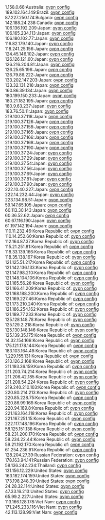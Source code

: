 1.158.0.68:Australia: [ovpn config](vpn/1_158_0_68.ovpn)  
189.102.164.149:Brazil: [ovpn config](vpn/189_102_164_149.ovpn)  
87.227.250.174:Bulgaria: [ovpn config](vpn/87_227_250_174.ovpn)  
142.188.24.238:Canada: [ovpn config](vpn/142_188_24_238.ovpn)  
106.136.192.209:Japan: [ovpn config](vpn/106_136_192_209.ovpn)  
106.165.234.113:Japan: [ovpn config](vpn/106_165_234_113.ovpn)  
106.180.102.77:Japan: [ovpn config](vpn/106_180_102_77.ovpn)  
116.82.179.140:Japan: [ovpn config](vpn/116_82_179_140.ovpn)  
118.241.25.156:Japan: [ovpn config](vpn/118_241_25_156.ovpn)  
124.45.146.102:Japan: [ovpn config](vpn/124_45_146_102.ovpn)  
126.126.121.60:Japan: [ovpn config](vpn/126_126_121_60.ovpn)  
126.216.204.81:Japan: [ovpn config](vpn/126_216_204_81.ovpn)  
126.25.65.196:Japan: [ovpn config](vpn/126_25_65_196.ovpn)  
126.79.86.222:Japan: [ovpn config](vpn/126_79_86_222.ovpn)  
133.202.147.203:Japan: [ovpn config](vpn/133_202_147_203.ovpn)  
133.32.131.216:Japan: [ovpn config](vpn/133_32_131_216.ovpn)  
160.86.39.134:Japan: [ovpn config](vpn/160_86_39_134.ovpn)  
180.199.150.233:Japan: [ovpn config](vpn/180_199_150_233.ovpn)  
180.21.182.195:Japan: [ovpn config](vpn/180_21_182_195.ovpn)  
180.9.63.237:Japan: [ovpn config](vpn/180_9_63_237.ovpn)  
183.76.50.11:Japan: [ovpn config](vpn/183_76_50_11.ovpn)  
219.100.37.118:Japan: [ovpn config](vpn/219_100_37_118.ovpn)  
219.100.37.126:Japan: [ovpn config](vpn/219_100_37_126.ovpn)  
219.100.37.158:Japan: [ovpn config](vpn/219_100_37_158.ovpn)  
219.100.37.165:Japan: [ovpn config](vpn/219_100_37_165.ovpn)  
219.100.37.166:Japan: [ovpn config](vpn/219_100_37_166.ovpn)  
219.100.37.169:Japan: [ovpn config](vpn/219_100_37_169.ovpn)  
219.100.37.190:Japan: [ovpn config](vpn/219_100_37_190.ovpn)  
219.100.37.24:Japan: [ovpn config](vpn/219_100_37_24.ovpn)  
219.100.37.29:Japan: [ovpn config](vpn/219_100_37_29.ovpn)  
219.100.37.54:Japan: [ovpn config](vpn/219_100_37_54.ovpn)  
219.100.37.56:Japan: [ovpn config](vpn/219_100_37_56.ovpn)  
219.100.37.69:Japan: [ovpn config](vpn/219_100_37_69.ovpn)  
219.100.37.81:Japan: [ovpn config](vpn/219_100_37_81.ovpn)  
219.100.37.90:Japan: [ovpn config](vpn/219_100_37_90.ovpn)  
222.10.40.227:Japan: [ovpn config](vpn/222_10_40_227.ovpn)  
222.14.232.44:Japan: [ovpn config](vpn/222_14_232_44.ovpn)  
223.134.98.51:Japan: [ovpn config](vpn/223_134_98_51.ovpn)  
59.147.65.105:Japan: [ovpn config](vpn/59_147_65_105.ovpn)  
60.113.30.143:Japan: [ovpn config](vpn/60_113_30_143.ovpn)  
60.36.52.62:Japan: [ovpn config](vpn/60_36_52_62.ovpn)  
60.67.116.190:Japan: [ovpn config](vpn/60_67_116_190.ovpn)  
61.197.142.194:Japan: [ovpn config](vpn/61_197_142_194.ovpn)  
110.11.232.46:Korea Republic of: [ovpn config](vpn/110_11_232_46.ovpn)  
110.14.252.60:Korea Republic of: [ovpn config](vpn/110_14_252_60.ovpn)  
112.164.87.37:Korea Republic of: [ovpn config](vpn/112_164_87_37.ovpn)  
115.21.251.81:Korea Republic of: [ovpn config](vpn/115_21_251_81.ovpn)  
118.33.139.166:Korea Republic of: [ovpn config](vpn/118_33_139_166.ovpn)  
118.35.138.167:Korea Republic of: [ovpn config](vpn/118_35_138_167.ovpn)  
121.125.51.217:Korea Republic of: [ovpn config](vpn/121_125_51_217.ovpn)  
121.142.136.133:Korea Republic of: [ovpn config](vpn/121_142_136_133.ovpn)  
121.147.98.210:Korea Republic of: [ovpn config](vpn/121_147_98_210.ovpn)  
121.148.104.106:Korea Republic of: [ovpn config](vpn/121_148_104_106.ovpn)  
121.165.56.26:Korea Republic of: [ovpn config](vpn/121_165_56_26.ovpn)  
121.166.41.209:Korea Republic of: [ovpn config](vpn/121_166_41_209.ovpn)  
121.168.188.200:Korea Republic of: [ovpn config](vpn/121_168_188_200.ovpn)  
121.169.227.46:Korea Republic of: [ovpn config](vpn/121_169_227_46.ovpn)  
121.173.210.240:Korea Republic of: [ovpn config](vpn/121_173_210_240.ovpn)  
121.186.254.162:Korea Republic of: [ovpn config](vpn/121_186_254_162.ovpn)  
121.189.77.233:Korea Republic of: [ovpn config](vpn/121_189_77_233.ovpn)  
125.128.148.78:Korea Republic of: [ovpn config](vpn/125_128_148_78.ovpn)  
125.129.2.218:Korea Republic of: [ovpn config](vpn/125_129_2_218.ovpn)  
125.130.148.146:Korea Republic of: [ovpn config](vpn/125_130_148_146.ovpn)  
125.139.35.175:Korea Republic of: [ovpn config](vpn/125_139_35_175.ovpn)  
14.32.154.169:Korea Republic of: [ovpn config](vpn/14_32_154_169.ovpn)  
175.121.178.144:Korea Republic of: [ovpn config](vpn/175_121_178_144.ovpn)  
183.103.164.49:Korea Republic of: [ovpn config](vpn/183_103_164_49.ovpn)  
1.229.155.131:Korea Republic of: [ovpn config](vpn/1_229_155_131.ovpn)  
210.126.2.168:Korea Republic of: [ovpn config](vpn/210_126_2_168.ovpn)  
211.193.36.159:Korea Republic of: [ovpn config](vpn/211_193_36_159.ovpn)  
211.203.74.214:Korea Republic of: [ovpn config](vpn/211_203_74_214.ovpn)  
211.206.42.185:Korea Republic of: [ovpn config](vpn/211_206_42_185.ovpn)  
211.208.54.224:Korea Republic of: [ovpn config](vpn/211_208_54_224.ovpn)  
219.240.210.103:Korea Republic of: [ovpn config](vpn/219_240_210_103.ovpn)  
220.80.214.213:Korea Republic of: [ovpn config](vpn/220_80_214_213.ovpn)  
220.85.228.75:Korea Republic of: [ovpn config](vpn/220_85_228_75.ovpn)  
220.86.99.169:Korea Republic of: [ovpn config](vpn/220_86_99_169.ovpn)  
220.94.189.8:Korea Republic of: [ovpn config](vpn/220_94_189_8.ovpn)  
221.163.164.118:Korea Republic of: [ovpn config](vpn/221_163_164_118.ovpn)  
221.167.251.15:Korea Republic of: [ovpn config](vpn/221_167_251_15.ovpn)  
222.117.148.196:Korea Republic of: [ovpn config](vpn/222_117_148_196.ovpn)  
58.125.151.138:Korea Republic of: [ovpn config](vpn/58_125_151_138.ovpn)  
58.231.200.170:Korea Republic of: [ovpn config](vpn/58_231_200_170.ovpn)  
58.234.22.44:Korea Republic of: [ovpn config](vpn/58_234_22_44.ovpn)  
59.21.192.170:Korea Republic of: [ovpn config](vpn/59_21_192_170.ovpn)  
61.254.236.91:Korea Republic of: [ovpn config](vpn/61_254_236_91.ovpn)  
128.204.27.39:Russian Federation: [ovpn config](vpn/128_204_27_39.ovpn)  
178.163.94.141:Russian Federation: [ovpn config](vpn/178_163_94_141.ovpn)  
58.136.242.234:Thailand: [ovpn config](vpn/58_136_242_234.ovpn)  
131.156.12.229:United States: [ovpn config](vpn/131_156_12_229.ovpn)  
163.182.174.159:United States: [ovpn config](vpn/163_182_174_159.ovpn)  
173.198.248.39:United States: [ovpn config](vpn/173_198_248_39.ovpn)  
24.28.32.114:United States: [ovpn config](vpn/24_28_32_114.ovpn)  
47.33.16.213:United States: [ovpn config](vpn/47_33_16_213.ovpn)  
65.99.2.227:United States: [ovpn config](vpn/65_99_2_227.ovpn)  
113.166.128.178:Viet Nam: [ovpn config](vpn/113_166_128_178.ovpn)  
171.245.233.116:Viet Nam: [ovpn config](vpn/171_245_233_116.ovpn)  
42.113.128.99:Viet Nam: [ovpn config](vpn/42_113_128_99.ovpn)  
